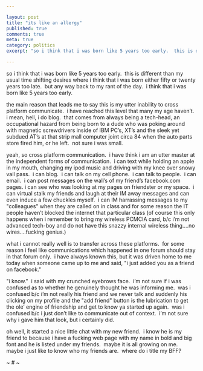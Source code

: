 ```yaml
---

layout: post
title: "its like an allergy"
published: true
comments: true
meta: true
category: politics
excerpt: "so i think that i was born like 5 years too early.  this is different than my usual time shifting desires where i think that i was born either fifty or twenty years too late.  but any way back to my rant of the day.  i think that i was born like 5 years too early. "

---
```


so i think that i was born like 5 years too early.  this is different than my usual time shifting desires where i think that i was born either fifty or twenty years too late.  but any way back to my rant of the day.  i think that i was born like 5 years too early.  

the main reason that leads me to say this is my utter inability to cross platform communicate.  i have reached this level that many my age haven’t.  i mean, hell, i do blog.  that comes from always being a tech-head, an occupational hazard from being born to a dude who was poking around with magnetic screwdrivers inside of IBM PC’s, XT’s and the sleek yet subdued AT’s at that strip mall computer joint circa 84 when the auto parts store fired him, or he left.  not sure i was small.

yeah, so cross platform communication.  i have think i am an utter master at the independent forms of communication.  i can text while holding an apple in my mouth, changing my ipod music and driving with my knee over snowy vail pass.  i can blog.  i can talk on my cell phone.  i can talk to people.  i can email.  i can post messages on the wall’s of my friend’s facebook.com pages. i can see who was looking at my pages on friendster or my space.  i can virtual stalk my friends and laugh at their IM away messages and can even induce a few chuckles myself.  i can IM harrassing messages to my "colleagues" when they are called on in class and for some reason the IT people haven’t blocked the internet that particular class (of course this only happens when i remember to bring my wireless PCMCIA card, b/c i’m not advanced tech-boy and do not have this snazzy internal wireless thing….no wires….fucking genius.)

what i cannot really well is to transfer across these platforms.  for some reason i feel like communications which happened in one forum should stay in that forum only.  i have always known this, but it was driven home to me today when someone came up to me and said, "i just added you as a friend on facebook."  

"i know."  i said with my crunched eyebrows face.  i’m not sure if i was confused as to whether he genuinely thought he was informing me.  was i confused b/c i’m not really his friend and we never talk and suddenly his clicking on my profile and the "add friend" button is the lubrication to get the ole’ engine of friendship and get to know ya started up again.  was i confused b/c i just don’t like to communicate out of context.  i’m not sure why i gave him that look, but i certainly did.

oh well, it started a nice little chat with my new friend.  i know he is my friend to because i have a fucking web page with my name in bold and big font and he is listed under my friends.  maybe it is all growing on me.  maybe i just like to know who my friends are.  where do i title my BFF?

~ # ~